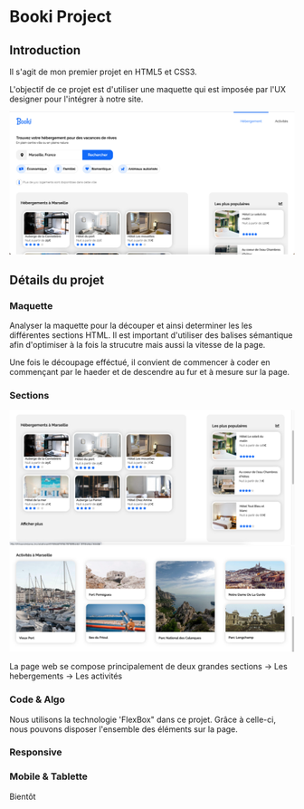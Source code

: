 # Booki Project

## Introduction

Il s'agit de mon premier projet en HTML5 et CSS3.

L'objectif de ce projet est d'utiliser une maquette qui est imposée par l'UX designer pour l'intégrer à notre site. 

![ScreenShot](assets/cover.png)
## Détails du projet
### Maquette

Analyser la maquette pour la découper et ainsi determiner les les différentes sections HTML. Il est important d'utiliser des balises sémantique afin d'optimiser à la fois la strucutre mais aussi la vitesse de la page.

Une fois le découpage efféctué, il convient de commencer à coder en commençant par le haeder et de descendre au fur et à mesure sur la page.
### Sections
![ScreenShot](assets/section1.png)
![ScreenShot](assets/section2.png)

La page web se compose principalement de deux grandes sections
-> Les hebergements 
-> Les activités
### Code & Algo

Nous utilisons la technologie 'FlexBox" dans ce projet. Grâce à celle-ci, nous pouvons disposer l'ensemble des éléments sur la page.
### Responsive

### Mobile & Tablette

Bientôt